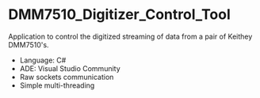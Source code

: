 # DMM7510_Digitizer_Control_Tool
 Application to control the digitized streaming of data from a pair of Keithey DMM7510's. 
 
* Language: C#
* ADE: Visual Studio Community
* Raw sockets communication
* Simple multi-threading
